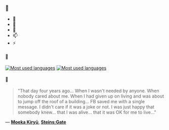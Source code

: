 ### 👋

- 🔭
- 🌱
- 💬
- 📫
- ⚡

#### 🧏

[![Most used languages](https://github-readme-stats-aynah.vercel.app/api/top-langs/?username=aynh&theme=solarized-dark&langs_count=6&layout=compact&hide_title=true)](https://github.com/anuraghazra/github-readme-stats#gh-dark-mode-only)
[![Most used languages](https://github-readme-stats-aynah.vercel.app/api/top-langs/?username=aynh&theme=solarized-light&langs_count=6&layout=compact&hide_title=true)](https://github.com/anuraghazra/github-readme-stats#gh-light-mode-only)

#### 💬

> "That day four years ago... When I wasn't needed by anyone. When nobody cared about me. When I had given up on living and was about to jump off the roof of a building... FB saved me with a single message. I didn't care if it was a joke or not. I was just happy that somebody knew... that I was alive... that it was OK for me to live..."

&mdash; [**Moeka Kiryū**](https://myanimelist.net/character.php?q=Moeka%20Kiry%C5%AB&cat=character), [**Steins;Gate**](https://myanimelist.net/search/all?q=Steins%3BGate&cat=all)
